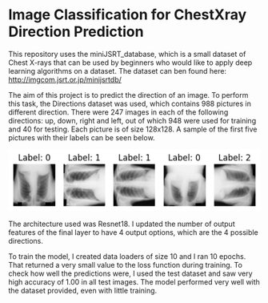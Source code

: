 # Image Classification for ChestXray Direction Prediction

This repository uses the miniJSRT_database, which is a small dataset of Chest X-rays that can be used by beginners who would like to apply deep learning algorithms on a dataset. The dataset can ben found here: http://imgcom.jsrt.or.jp/minijsrtdb/

The aim of this project is to predict the direction of an image. To perform this task, the Directions dataset was used, which contains 988 pictures in different direction. There were 247 images in each of the following directions: up, down, right and left, out of which 948 were used for training and 40 for testing. Each picture is of size 128x128. A sample of the first five pictures with their labels can be seen below.

![Directions dataset with labels](Directions_sample.png)

The architecture used was Resnet18. I updated the number of output features of the final layer to have 4 output options, which are the 4 possible directions.

To train the model, I created data loaders of size 10 and I ran 10 epochs. That returned a very small value to the loss function during training. To check how well the predictions were, I used the test dataset and saw very high accuracy of 1.00 in all test images. The model performed very well with the dataset provided, even with little training.
